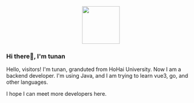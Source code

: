 <div id="header" align="center">
  <img src="https://media.giphy.com/media/WIQ0N0OUvei1OW1h9Z/giphy.gif" width="100"/>
</div>


### Hi there👋, I'm tunan

Hello, visitors! I'm tunan, granduted from HoHai University. Now I am a backend developer. I'm using Java, and I am trying to learn vue3, go, and other languages.

I hope I can meet more developers here.

